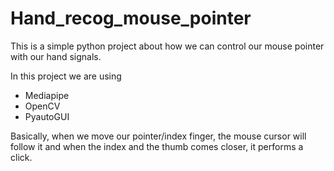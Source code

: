 # Hand_recog_mouse_pointer
This is a simple python project about how we can control our mouse pointer with our hand signals. 

In this project we are using
- Mediapipe
- OpenCV
- PyautoGUI

Basically, when we move our pointer/index finger, the mouse cursor will follow it and when the index and the thumb comes closer, it performs a click.

